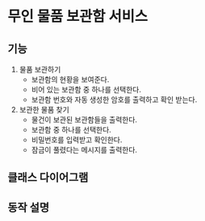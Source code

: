 # 무인 물품 보관함 서비스

## 기능

1. 물품 보관하기
   - 보관함의 현황을 보여준다.
   - 비어 있는 보관함 중 하나를 선택한다.
   - 보관함 번호와 자동 생성한 암호를 출력하고 확인 받는다.
2. 보관한 물품 찾기
   - 물건이 보관된 보관함들을 출력한다.
   - 보관함 중 하나를 선택한다.
   - 비밀번호를 입력받고 확인한다. 
   - 잠금이 풀렸다는 메시지를 출력한다.

## 클래스 다이어그램


## 동작 설명
